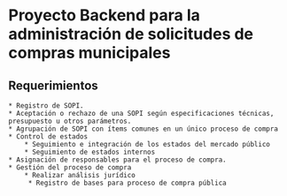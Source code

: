 # Proyecto Backend para la administración de solicitudes de compras municipales
## Requerimientos
    * Registro de SOPI.
    * Aceptación o rechazo de una SOPI según especificaciones técnicas, presupuesto u otros parámetros.
    * Agrupación de SOPI con ítems comunes en un único proceso de compra
    * Control de estados 
        * Seguimiento e integración de los estados del mercado público
        * Seguimiento de estados internos
    * Asignación de responsables para el proceso de compra.
    * Gestión del proceso de compra
        * Realizar análisis jurídico
         * Registro de bases para proceso de compra pública
